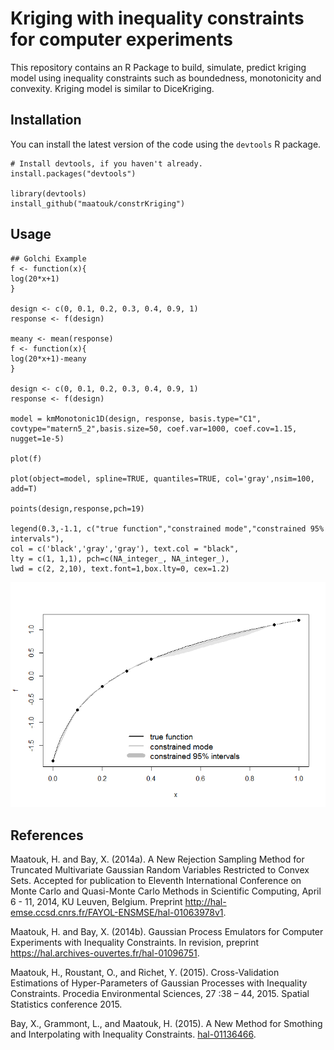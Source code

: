 # Kriging with inequality constraints for computer experiments

This repository contains an R Package to build, simulate, predict kriging model using inequality constraints such as boundedness, monotonicity and convexity. Kriging model is similar to DiceKriging.

Installation
------------

You can install the latest version of the code using the `devtools` R package.

```{r}
# Install devtools, if you haven't already.
install.packages("devtools")

library(devtools)
install_github("maatouk/constrKriging")
```

Usage
-----

```{r}
## Golchi Example
f <- function(x){
log(20*x+1)
}

design <- c(0, 0.1, 0.2, 0.3, 0.4, 0.9, 1)
response <- f(design)

meany <- mean(response)
f <- function(x){
log(20*x+1)-meany
}

design <- c(0, 0.1, 0.2, 0.3, 0.4, 0.9, 1)
response <- f(design)

model = kmMonotonic1D(design, response, basis.type="C1", covtype="matern5_2",basis.size=50, coef.var=1000, coef.cov=1.15, nugget=1e-5)

plot(f)

plot(object=model, spline=TRUE, quantiles=TRUE, col='gray',nsim=100, add=T)

points(design,response,pch=19)

legend(0.3,-1.1, c("true function","constrained mode","constrained 95% intervals"),
col = c('black','gray','gray'), text.col = "black",
lty = c(1, 1,1), pch=c(NA_integer_, NA_integer_),
lwd = c(2, 2,10), text.font=1,box.lty=0, cex=1.2)
```

![](Rplot.png)


References
---------

Maatouk, H. and Bay, X. (2014a). A New Rejection Sampling Method for Truncated Multivariate Gaussian Random Variables Restricted to Convex Sets. Accepted for publication to Eleventh International Conference on Monte Carlo and Quasi-Monte Carlo Methods in Scientific Computing, April 6 - 11, 2014, KU Leuven, Belgium. Preprint http://hal-emse.ccsd.cnrs.fr/FAYOL-ENSMSE/hal-01063978v1.

Maatouk, H. and Bay, X. (2014b). Gaussian Process Emulators for Computer Experiments with Inequality Constraints. In revision, preprint https://hal.archives-ouvertes.fr/hal-01096751.

Maatouk, H., Roustant, O., and Richet, Y. (2015). Cross-Validation Estimations of Hyper-Parameters of Gaussian Processes with Inequality Constraints. Procedia Environmental Sciences, 27 :38 – 44, 2015. Spatial Statistics conference 2015.

Bay, X., Grammont, L., and Maatouk, H. (2015). A New Method for Smothing and Interpolating with Inequality Constraints. [hal-01136466](https://hal.archives-ouvertes.fr/hal-01136466).